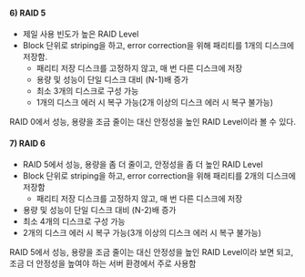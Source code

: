 #### 6) RAID 5
* 제일 사용 빈도가 높은 RAID Level
* Block 단위로 striping을 하고, error correction을 위해 패리티를 1개의 디스크에 저장함. 
	* 패리티 저장 디스크를 고정하지 않고, 매 번 다른 디스크에 저장
	* 용량 및 성능이 단일 디스크 대비 (N-1)배 증가
	* 최소 3개의 디스크로 구성 가능
	* 1개의 디스크 에러 시 복구 가능(2개 이상의 디스크 에러 시 복구 불가능)
	
RAID 0에서 성능, 용량을 조금 줄이는 대신 안정성을 높인 RAID Level이라 볼 수 있다.
#### 7) RAID 6
* RAID 5에서 성능, 용량을 좀 더 줄이고, 안정성을 좀 더 높인 RAID Level
* Block 단위로 striping을 하고, error correction을 위해 패리티를 2개의 디스크에 저장함
	* 패리티 저장 디스크를 고정하지 않고, 매 번 다른 디스크에 저장
* 용량 및 성능이 단일 디스크 대비 (N-2)배 증가
* 최소 4개의 디스크로 구성 가능
* 2개의 디스크 에러 시 복구 가능(3개 이상의 디스크 에러 시 복구 불가능)

RAID 5에서 성능, 용량을 조금 줄이는 대신 안정성을 높인 RAID Level이라 보면 되고, 조금 더 안정성을 높여야 하는 서버 환경에서 주로 사용함

 
